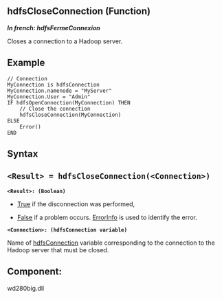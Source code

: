 


## hdfsCloseConnection (Function)

***In french: hdfsFermeConnexion***



<a name="XUse"></a>
<a name="Use"></a>
<a name="description"></a>
Closes a connection to a Hadoop server.
<a name="Example1"></a>
<a name="sample_code"></a>

## Example


```wl
// Connection
MyConnection is hdfsConnection
MyConnection.namenode = "MyServer"
MyConnection.User = "Admin"
IF hdfsOpenConnection(MyConnection) THEN
	// Close the connection
	hdfsCloseConnection(MyConnection)
ELSE
	Error()
END
```

<a name="XSYNTAX"></a>

## Syntax
<a name="SYNTAX1"></a>

`<Result> = hdfsCloseConnection(<Connection>)`
---

**`<Result>: (Boolean)`**



- <u><u><u><u>True</u></u></u></u> if the disconnection was performed, 

- <u><u><u><u>False</u></u></u></u> if a problem occurs. [ErrorInfo](../WDLang1/3013008.md) is used to identify the error.




**`<Connection>: (hdfsConnection variable)`**

Name of [hdfsConnection](../WDLang4/1000021650.md) variable corresponding to the connection to the Hadoop server that must be closed.



<a name="XComponent"></a>

## Component:
wd280big.dll
